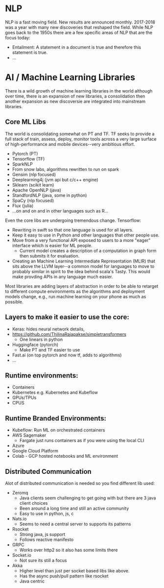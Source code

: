 # NLP

NLP is a fast moving field. New results are announced monthly. 2017-2018 was a year with many new discoveries that reshaped the field. While NLP goes back to the 1950s there are a few specific areas of NLP that are the focus today:

* Entailment: A statement in a document is true and therefore this statement is true.
* ...



# AI / Machine Learning Libraries

There is a wild growth of machine learning libraries in the world although over time, there is an expansion of new libraries, a consolidation then another expansion as new discoversie are integrated into mainstream libraries.



## Core ML Libs

The world is consolidating somewhat on PT and TF. TF seeks to provide a full stack of train, assess, deploy, monitor tools across a very large surface of high-performance and mobile devices--very ambitious effort.

- Pytorch (PT) 
- Tensorflow (TF) 
- SparkNLP
- From snow labs, algorithms rewritten to run on spark 
- Gensim (nlp focused) 
- Deeplearning4j (jvm api but c/c++ engine)
- Sklearn (scikit learn)
- Apache OpenNLP (java)
- StandfordNLP (java, some in python)
- SpaCy (nlp focused)
- Flux (julia)
- ...on and on and in other languages such as R...



Even the core libs are undergoing tremendous change. Tensorflow:

* Rewriting in swift so that one language is used for all layers.
* Keep it easy to use in Python and other languages that other people use.
* Move from a very functional API exposed to users to a more "eager" interface which is easier for ML people.
  * Current model creates a description of a computation in graph form then submits it for evaluation.
* Creating an Machine Learning Intermediate Representation (MLIR) that sits above the LLVM layer--a common model for languages to move to probably similar in spirit to the idea behind scala's Tasty. This would make provding APIs in any language much easier.

Most libraries are adding layers of abstraction in order to be able to retarget to different compute environments as the algorithms and deployment models change, e.g., run machine learning on your phone as much as possible.



## Layers to make it easier to use the core: 

- Keras: hides neural network details,
- https://github.com/ThilinaRajapakse/simpletransformers
  - One linears in python
- Huggingface (pytorch)
  - Make PT and TF easier to use
- Fast.ai (on top pytorch and now tf, adds to algorithms)
- …  

## Runtime environments:

- Containers
- Kubernetes e.g. Kubernetes and Kubeflow
- GPUs/TPUs
- CPUS



## Runtime Branded Environments: 

- Kubeflow: Run ML on orchestrated containers 
- AWS Sagemaker
  - Fargate just runs containers as if you were using the local CLI
- Azure
- Google Cloud Platform
- Colab - GCP hosted notebooks and ML environment



## Distributed Communication

Alot of distributed communication is needed so you find different lib used:

- Zeromq 
  - Java clients seem challenging to get going with but there are 3 java client choices
  - Been around a long time and still an active community 
  - Easy to use in python, js, c 
- Nats.io 
  - Seems to need a central server to supports its patterns 
- Rsocket 
  - Strong java, js support 
  - Follows reactive manifesto
- GRPC 
  - Works over http2 so it also has some limits there 
- Socket.io 
  - Not sure its still a focus 
- Akka 
  - Higher level than just per socket based libs like above. 
  - Has the async push/pull pattern like rsocket 
  - Java centric 